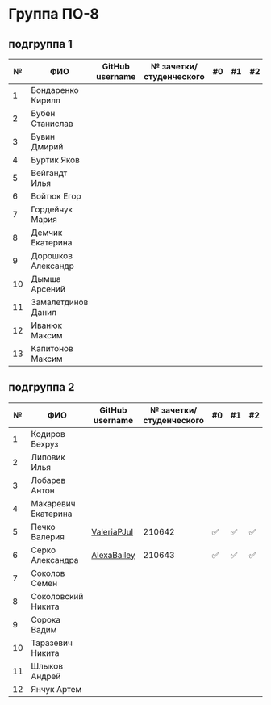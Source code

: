 # Группа ПО-8

## подгруппа 1

|№|ФИО|GitHub username|№ зачетки/студенческого|#0|#1|#2|#3|#4|#5|#6|#7|#8|
|---|---|---|---|---|---|---|---|---|---|---|---|---|
|1|Бондаренко Кирилл|||||||||||||
|2|Бубен Станислав|||||||||||||
|3|Бувин Дмирий|||||||||||||
|4|Буртик Яков|||||||||||||
|5|Вейгандт Илья|||||||||||||
|6|Войтюк Егор|||||||||||||
|7|Гордейчук Мария|||||||||||||
|8|Демчик Екатерина|||||||||||||
|9|Дорошков Александр|||||||||||||
|10|Дымша Арсений|||||||||||||
|11|Замалетдинов Данил|||||||||||||
|12|Иванюк Максим|||||||||||||
|13|Капитонов Максим|||||||||||||

## подгруппа 2

|№|ФИО| GitHub username                                | № зачетки/студенческого |#0|#1|#2|#3|#4|#5|#6|#7|#8|
|---|---|------------------------------------------------|--------|---|---|---|---|---|---|---|---|---|
|1 |Кодиров Бехруз|||||||||||||
|2 |Липовик Илья|||||||||||||
|3 |Лобарев Антон|||||||||||||
|4 |Макаревич Екатерина|||||||||||||
|5 |Печко Валерия| [ValeriaPJul](https://github.com/ValeriaPJul) | 210642 |:white_check_mark:|:white_check_mark:|:white_check_mark:||||||||
|6 |Серко Александра| [AlexaBailey](https://github.com/AlexaBailey)  | 210643 |:white_check_mark:|:white_check_mark:|:white_check_mark:||||||||
|7 |Соколов Семен|||||||||||||
|8 |Соколовский Никита|||||||||||||
|9|Сорока Вадим|||||||||||||
|10|Таразевич Никита|||||||||||||
|11|Шлыков Андрей|||||||||||||
|12|Янчук Артем|||||||||||||
